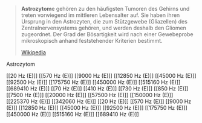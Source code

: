 > **Astrozytom**e gehören zu den häufigsten Tumoren des Gehirns und treten vorwiegend im mittleren Lebensalter auf. Sie haben ihren Ursprung in den Astrozyten, die zum Stützgewebe (Gliazellen) des Zentralnervensystems gehören, und werden deshalb den Gliomen zugeordnet. Der Grad der Bösartigkeit wird nach einer Gewebeprobe mikroskopisch anhand feststehender Kriterien bestimmt.
>
> [Wikipedia](https://de.wikipedia.org/wiki/Astrozytom)

Astrozytom

[[20 Hz (E)]]
[[570 Hz (E)]]
[[9000 Hz (E)]]
[[12850 Hz (E)]]
[[45000 Hz (E)]]
[[92500 Hz (E)]]
[[175750 Hz (E)]]
[[450000 Hz (E)]]
[[515160 Hz (E)]]
[[689410 Hz (E)]]
[[70 Hz (E)]]
[[410 Hz (E)]]
[[730 Hz (E)]]
[[850 Hz (E)]]
[[7500 Hz (E)]]
[[20000 Hz (E)]]
[[57500 Hz (E)]]
[[150000 Hz (E)]]
[[225370 Hz (E)]]
[[342060 Hz (E)]]
[[20 Hz (E)]]
[[570 Hz (E)]]
[[9000 Hz (E)]]
[[12850 Hz (E)]]
[[45000 Hz (E)]]
[[92500 Hz (E)]]
[[175750 Hz (E)]]
[[450000 Hz (E)]]
[[515160 Hz (E)]]
[[689410 Hz (E)]]
